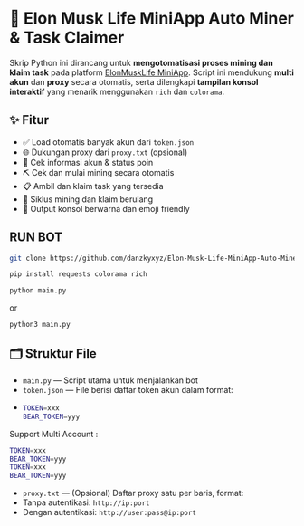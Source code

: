 # 🦾 Elon Musk Life MiniApp Auto Miner & Task Claimer

Skrip Python ini dirancang untuk **mengotomatisasi proses mining dan klaim task** pada platform [ElonMuskLife MiniApp](https://t.me/elonmusklifebot/earn?startapp=1824331381). Script ini mendukung **multi akun** dan **proxy** secara otomatis, serta dilengkapi **tampilan konsol interaktif** yang menarik menggunakan `rich` dan `colorama`.



## ✨ Fitur

- ✅ Load otomatis banyak akun dari `token.json`
- 🌐 Dukungan proxy dari `proxy.txt` (opsional)
- 👤 Cek informasi akun & status poin
- ⛏️ Cek dan mulai mining secara otomatis
- 📋 Ambil dan klaim task yang tersedia
- 🔁 Siklus mining dan klaim berulang
- 🎨 Output konsol berwarna dan emoji friendly

## RUN BOT

```bash
git clone https://github.com/danzkyxyz/Elon-Musk-Life-MiniApp-Auto-Miner-Task-Claimer.git
```
```bash
pip install requests colorama rich
```
```bash
python main.py
```
or
```bash
python3 main.py
```

## 🗂️ Struktur File

- `main.py` — Script utama untuk menjalankan bot
- `token.json` — File berisi daftar token akun dalam format:
- ```bash
  TOKEN=xxx
  BEAR_TOKEN=yyy
  ```
Support Multi Account :
```bash
TOKEN=xxx
BEAR_TOKEN=yyy
TOKEN=xxx
BEAR_TOKEN=yyy
```
- `proxy.txt` — (Opsional) Daftar proxy satu per baris, format:
- Tanpa autentikasi: `http://ip:port`
- Dengan autentikasi: `http://user:pass@ip:port`

